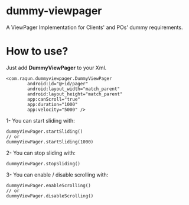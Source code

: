 # dummy-viewpager

A ViewPager Implementation for Clients' and POs' dummy requirements.

# How to use?

Just add <b>DummyViewPager</b> to your Xml.

```
<com.raqun.dummyviewpager.DummyViewPager
        android:id="@+id/pager"
        android:layout_width="match_parent"
        android:layout_height="match_parent"
        app:canScroll="true"
        app:duration="1000"
        app:velocity="5000" />
```

1- You can start sliding with:
```
dummyViewPager.startSliding()
// or
dummyViewPager.startSliding(1000)
```

2- You can stop sliding with:
```
dummyViewPager.stopSliding()
```

3- You can enable / disable scrolling with:
```
dummyViewPager.enableScrolling()
// or
dummyViewPager.disableScrolling()
```
